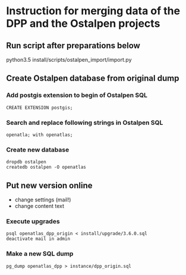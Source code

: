# Instruction for merging data of the DPP and the Ostalpen projects

## Run script after preparations below

python3.5 install/scripts/ostalpen_import/import.py

## Create Ostalpen database from original dump

### Add postgis extension to begin of Ostalpen SQL

    CREATE EXTENSION postgis;

### Search and replace following strings in Ostalpen SQL

    openatla; with openatlas;

### Create new database

    dropdb ostalpen
    createdb ostalpen -O openatlas

## Put new version online

- change settings (mail!)
- change content text

### Execute upgrades

    psql openatlas_dpp_origin < install/upgrade/3.6.0.sql
    deactivate mail in admin

### Make a new SQL dump

    pg_dump openatlas_dpp > instance/dpp_origin.sql
